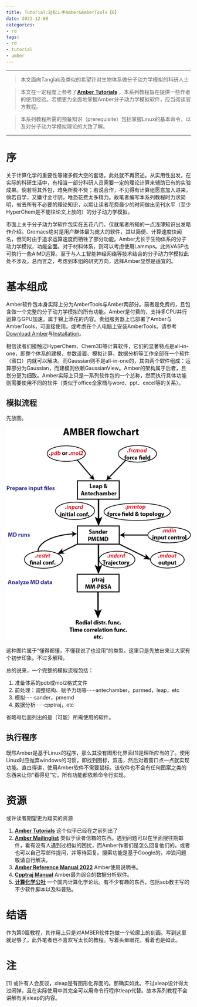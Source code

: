 ```yaml
---
title: Tutorial:轻松上手Amber&AmberTools【0】
date: 2022-12-08
categories:
- rd
tags:
- rd
- tutorial
- amber
---
```




---

> 本文面向Tanglab及类似的希望针对生物体系做分子动力学模拟的科研人士
> 

> 本文在一定程度上参考了[**Amber Tutorials**](https://ambermd.org/tutorials/) ，本系列教程旨在提供一些作者的使用经验。若想更为全面地掌握Amber分子动力学模拟软件，应当阅读官方教程。
> 

> 本系列教程所需的预备知识（prerequisite）包括掌握Linux的基本命令，以及对分子动力学模拟理论的大致了解。
> 

---
<!--more-->
# 序

关于计算化学的重要性等诸多假大空的套话，此处就不再赘述。从实用性出发，在实际的科研生活中，有相当一部分科研人员需要一定的理论计算来辅助已有的实验成果。倘若将其外包，难免所费不赀；若说合作，不见得有计算组愿意加入进来。倘若自学，又嫌寸金寸阴，唯恐花费太多精力。故笔者编写本系列教程时力求简明，省去所有不必要的理论知识，以期让读者花费最少的时间做出见刊水平（至少HyperChem是不能往论文上放的）的分子动力学模拟。

市面上关于分子动力学软件包实在五花八门。仅就笔者所知的一点浅薄知识出发略作介绍。Gromacs绝对是用户群体最为庞大的软件，其以简便、计算速度快闻名，但同时由于追求运算速度而牺牲了部分功能。Amber尤长于生物体系的分子动力学模拟，功能全面。对于材料体系，则可以考虑使用Lammps。此外VASP也可执行一些AIMD运算。至于与人工智能神经网络等技术结合的分子动力学模拟此处不涉及。总而言之，考虑到本组的研究方向，选择Amber显然是适宜的。

# 基本组成

Amber软件包本身实际上分为AmberTools与Amber两部分。前者是免费的，且包含做一个完整的分子动力学模拟的所有功能。Amber是付费的，支持多CPU并行运算与GPU加速。属于锦上添花的内容。贵组服务器上已部署了Amber与AmberTools，可直接使用。或考虑在个人电脑上安装AmberTools。请参考[Download Amber](https://ambermd.org/GetAmber.php)与[Installation](https://ambermd.org/Installation.php)。

相信读者们接触过HyperChem、Chem3D等计算软件，它们的显著特点是all-in-one，即整个体系的建模、参数设置、模拟计算、数据分析等工作全部在一个软件（窗口）内就可以解决。而Gaussian则不是all-in-one的，其由两个软件组成：运算部分为Gaussian，而建模则依赖GaussianView。Amber的架构属于后者，且划分更为细致。Amber实际上只是一系列软件包的一个总称，然而执行具体功能则需要使用不同的软件（类似于office全家桶与word、ppt、excel等的关系）。

## 模拟流程

先放图。

 ![Amber Flowchart](https://raw.githubusercontent.com/DF-Master/tanglabpicbed/main/2022/202212/amberflowchart.png 'Amber Flowchaart')

这种图片属于“懂得都懂，不懂我说了也没用”的类型。这里只是先放出来让大家有个初步印象。不过多解释。

总的说来，一个完整的模拟流程包括：
1. 准备体系的pdb或mol2格式文件
2. 前处理：调整结构、赋予力场等······antechamber，parmed，leap，etc
3. 模拟······sander，pmemd
4. 数据分析······cpptraj，etc

省略号后面列出的是（可能）所需使用的软件。

## 执行程序

既然Amber是基于Linux的程序，那么其没有图形化界面[1]是理所应当的了。使用Linux时应抛弃windows的习惯，即找到图标，双击，然后对着窗口点一点就实现功能。直白得讲，使用Amber软件不需要鼠标。该软件也不会有任何图案之类的东西来让你“看得见”它。所有功能都依赖命令行实现。

# 资源

或许读者期望更为翔实的资源
1. [**Amber Tutorials**](https://ambermd.org/tutorials/) 这个似乎已经在之前列出了
2. [**Amber Mailinglist**](http://archive.ambermd.org/) 类似于读者信箱的东西。遇到问题可以在里面搜往期邮件，看有没有人遇到过相似的困扰，而Amber作者们是怎么回复他们的。或者也可以自己写邮件提问，并等待回复。搜索功能是基于Google的，冲浪问题敬请自行解决。
3. [**Amber Reference Manual 2022**](https://ambermd.org/doc12/Amber22.pdf) Amber使用说明书。
4. [**Cpptraj Manual**](https://amber-md.github.io/cpptraj/CPPTRAJ.xhtml) Amber最为综合的数据分析软件。
5. [**计算化学公社**](http://bbs.keinsci.com/forum.php) 一个国内计算化学论坛。有不少有趣的东西，包括sob教主写的不少软件脚本以及科普贴。

# 结语
作为第0篇教程，其作用上只是对AMBER软件包做一个轮廓上的刻画。写到这里就足够了。此外笔者也不喜欢写太长的教程。写着头晕眼花，看着也是如此。

# 注

[1] 或许有人会反驳，xleap是有图形化界面的。那确实如此。不过xleap设计得太过闹弹，且在实际使用中其完全可以用命令行程序tleap代替。故本系列教程不会讲解有关xleap的内容。